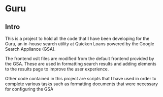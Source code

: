 Guru
====

<h2>
Intro
</h2>
<p>
This is a project to hold all the code that I have been developing for the Guru, an in-house search utility at Quicken Loans powered by the Google Search Appliance (GSA).
</p>
<p>
The frontend xslt files are modified from the default frontend provided by the GSA. These are used in formatting search results and adding elements to the results page to improve the user experience.
</P>
<p>
Other code contained in this project are scripts that I have used in order to complete various tasks such as formatting documents that were necessary for configuring the GSA
</p>
